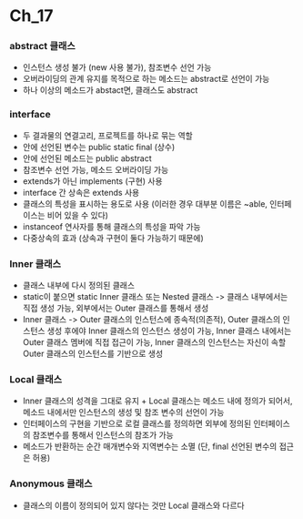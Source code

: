 # Ch_17
### abstract 클래스
* 인스턴스 생성 불가 (new 사용 불가), 참조변수 선언 가능
* 오버라이딩의 관계 유지를 목적으로 하는 메소드는 abstract로 선언이 가능
* 하나 이상의 메소드가 abstact면, 클래스도 abstract

### interface
* 두 결과물의 연결고리, 프로젝트를 하나로 묶는 역할
* 안에 선언된 변수는 public static final (상수)
* 안에 선언된 메소드는 public abstract 
* 참조변수 선언 가능, 메소드 오버라이딩 가능
* extends가 아닌 implements (구현) 사용
* interface 간 상속은 extends 사용
* 클래스의 특성을 표시하는 용도로 사용 (이러한 경우 대부분 이름은 ~able, 인터페이스는 비어 있을 수 있다)
* instanceof 연사자를 통해 클래스의 특성을 파악 가능
* 다중상속의 효과 (상속과 구현이 둘다 가능하기 때문에)

### Inner 클래스
* 클래스 내부에 다시 정의된 클래스
* static이 붙으면 static Inner 클래스 또는 Nested  클래스 -> 클래스 내부에서는 직접 생성 가능, 외부에서는 Outer 클래스를 통해서 생성
* Inner 클래스 -> Outer 클래스의 인스턴스에 종속적(의존적), Outer 클래스의 인스턴스 생성 후에야 Inner 클래스의 인스턴스 생성이 가능, Inner 클래스 내에서는 Outer 클래스 멤버에 직접 접근이 가능, Inner 클래스의 인스턴스는 자신이 속할 Outer 클래스의 인스턴스를 기반으로 생성

### Local 클래스
* Inner 클래스의 성격을 그대로 유지 + Local 클래스는 메소드 내에 정의가 되어서, 메소드 내에서만 인스턴스의 생성 및 참조 변수의 선언이 가능
* 인터페이스의 구현을 기반으로 로컬 클래스를 정의하면 외부에 정의된 인터페이스의 참조변수를 통해서 인스턴스의 참조가 가능
* 메소드가 반환하는 순간 매개변수와 지역변수는 소멸 (단, final 선언된 변수의 접근은 허용)

### Anonymous 클래스
* 클래스의 이름이 정의되어 있지 않다는 것만 Local 클래스와 다르다